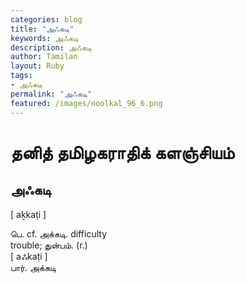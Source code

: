 ```yaml
---  
categories: blog  
title: "அஃகடி"
keywords: அஃகடி  
description: அஃகடி
author: Tamilan  
layout: Ruby  
tags:     
- அஃகடி
permalink: "அஃகடி"  
featured: /images/noolkal_96_6.png  
--- 
```

# தனித் தமிழகராதிக் களஞ்சியம்
## அஃகடி

[ aḵkaṭi ]  
  
பெ. cf. அக்கடி. difficulty  
trouble; துன்பம். (r.)  
[ aஃkaṭi ]  
பார். அக்கடி